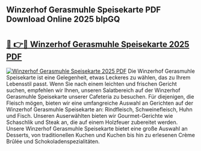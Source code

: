 ## Winzerhof Gerasmuhle Speisekarte PDF Download Online 2025 blpGQ

# <h2><a href="http://gcbka3.nevu.top/?p=Winzerhof+Gerasmuhle+Speisekarte">🔗 👉🔴 Winzerhof Gerasmuhle Speisekarte 2025 PDF</a></h2>

[![Winzerhof Gerasmuhle Speisekarte 2025 PDF](https://i.imgur.com/dBaPXMq.png)](http://gcbka3.nevu.top/?p=Winzerhof+Gerasmuhle+Speisekarte)
Die Winzerhof Gerasmuhle Speisekarte ist eine Gelegenheit, etwas Leckeres zu wählen, das zu Ihrem Lebensstil passt. Wenn Sie nach einem leichten und frischen Gericht suchen, empfehlen wir Ihnen, unseren Salatbereich auf der Winzerhof Gerasmuhle Speisekarte unserer Cafeteria zu besuchen. Für diejenigen, die Fleisch mögen, bieten wir eine umfangreiche Auswahl an Gerichten auf der Winzerhof Gerasmuhle Speisekarte an: Rindfleisch, Schweinefleisch, Huhn und Fisch. Unseren Auserwählten bieten wir Gourmet-Gerichte wie Schaschlik und Steak an, die auf einem Holzfeuer zubereitet werden. Unsere Winzerhof Gerasmuhle Speisekarte bietet eine große Auswahl an Desserts, von traditionellen Kuchen und Kuchen bis hin zu erlesenen Crème Brûlée und Schokoladenspezialitäten.
